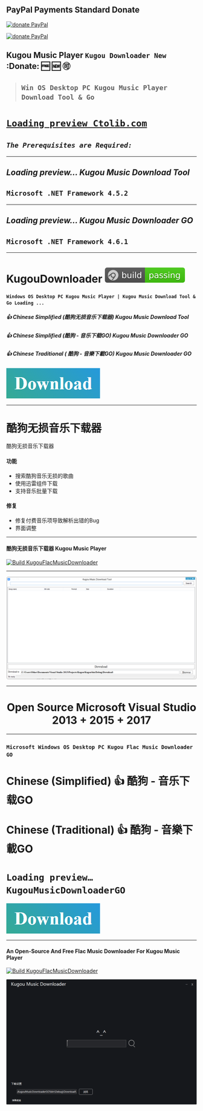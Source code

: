
##  PayPal Payments Standard Donate 
[![ donate PayPal ](https://raw.githubusercontent.com/CreateBrowser/ACefSharpChromiumBrowserNewWindowsDesktopPC/master/Public/Button%20PayPal%20Donate.png)](http://paypal.me/MohamedOsama914/5)

[![ donate PayPal ](https://raw.githubusercontent.com/CreateBrowser/ACefSharpChromiumBrowserNewWindowsDesktopPC/master/Public/paypay@2x.png?height=40px&width=30px)](https://createbrowser.github.io/ACefSharpChromiumBrowserNewWindowsDesktopPC/PayPal.html)

## **Kugou Music Player ```Kugou Downloader New```** :Donate: 🆓 🆕 :accept:
> ## **`Win OS Desktop PC Kugou Music Player Download Tool & Go`**

# [```Loading preview Ctolib.com```](https://www.ctolib.com/CreateDownloader-KugouDownloaderNew.html)


## ***```The Prerequisites are Required: ```***
***
## *Loading preview… Kugou Music Download Tool* 
## ```Microsoft .NET Framework 4.5.2```
***
## *Loading preview… Kugou Music Downloader GO* 
## ```Microsoft .NET Framework 4.6.1```
***

# **KugouDownloader** [![Build Status](Build.svg)](https://github.com/CreateDownloader/KugouDownloaderNew/)
#### ``Windows OS Desktop PC Kugou Music Player | Kugou Music Download Tool & Go Loading ...``

##### 👍  Chinese Simplified (酷狗无损音乐下载器) Kugou Music Download Tool
#####  👍  Chinese Simplified (酷狗 - 音乐下载GO) Kugou Music Downloader GO
##### 👍  Chinese Traditional ( 酷狗 - 音樂下載GO) Kugou Music Downloader GO

 [![Build Kugou Downloader](https://raw.githubusercontent.com/CreateDownloader/KugouDownloader/master/Download.PNG)](https://github.com/CreateDownloader/KugouDownloaderNew/releases/tag/Debug)

***

# 酷狗无损音乐下载器
酷狗无损音乐下载器
#### 功能
* 搜索酷狗音乐无损的歌曲
* 使用迅雷组件下载
* 支持音乐批量下载
#### 修复
* 修复付费音乐项导致解析出错的Bug
* 界面调整

***


#### 酷狗无损音乐下载器 Kugou Music Player
 [![Build KugouFlacMusicDownloader](https://user-images.githubusercontent.com/12082147/37241993-9d34faec-246a-11e8-8188-dc66547023bc.png)](https://github.com/Gsangu/KugouDownloader) 

 *** 
![web](Kugou%20Music%20Download%20Tool.PNG)




***
# <center>Open Source Microsoft Visual Studio 2013 + 2015 + 2017 </center>

***
### ``Microsoft Windows OS Desktop PC Kugou Flac Music Downloader GO``
# Chinese (Simplified) 👍 酷狗 - 音乐下载GO
# Chinese (Traditional) 👍 酷狗 - 音樂下載GO
# ```Loading preview… KugouMusicDownloaderGO```
 [![Build Kugou Downloader](https://raw.githubusercontent.com/CreateDownloader/KugouDownloader/master/Download.PNG)](https://github.com/CreateDownloader/KugouDownloaderNew/releases/tag/Debug)

***
#### An Open-Source And Free Flac Music Downloader For Kugou Music Player
 [![Build KugouFlacMusicDownloader](https://user-images.githubusercontent.com/12082147/37241993-9d34faec-246a-11e8-8188-dc66547023bc.png)](https://github.com/plainheart/KugouFlacMusicDownloader) 

![web](KugouMusicDownloaderGO.PNG)
